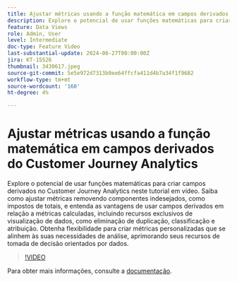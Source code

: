 ```yaml
---
title: Ajustar métricas usando a função matemática em campos derivados do Customer Journey Analytics
description: Explore o potencial de usar funções matemáticas para criar campos derivados no Customer Journey Analytics neste tutorial em vídeo. Saiba como ajustar métricas removendo componentes indesejados, como impostos de totais, e entenda as vantagens de usar campos derivados em relação a métricas calculadas, incluindo recursos exclusivos de visualização de dados, como eliminação de duplicação, classificação e atribuição.
feature: Data Views
role: Admin, User
level: Intermediate
doc-type: Feature Video
last-substantial-update: 2024-06-27T00:00:00Z
jira: KT-15526
thumbnail: 3430617.jpeg
source-git-commit: 5e5e972d7313b9ee64ffcfa411d4b7a34f1f9682
workflow-type: tm+mt
source-wordcount: '160'
ht-degree: 4%

---
```


# Ajustar métricas usando a função matemática em campos derivados do Customer Journey Analytics

Explore o potencial de usar funções matemáticas para criar campos derivados no Customer Journey Analytics neste tutorial em vídeo. Saiba como ajustar métricas removendo componentes indesejados, como impostos de totais, e entenda as vantagens de usar campos derivados em relação a métricas calculadas, incluindo recursos exclusivos de visualização de dados, como eliminação de duplicação, classificação e atribuição. Obtenha flexibilidade para criar métricas personalizadas que se alinhem às suas necessidades de análise, aprimorando seus recursos de tomada de decisão orientados por dados.

>[!VIDEO](https://video.tv.adobe.com/v/3447214?captions=por_br)

Para obter mais informações, consulte a [documentação](https://experienceleague.adobe.com/pt-br/docs/analytics-platform/using/cja-dataviews/derived-fields).
